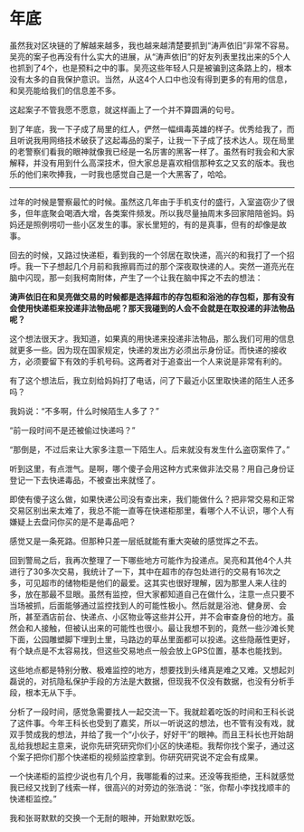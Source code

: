 # 年底

虽然我对区块链的了解越来越多，我也越来越清楚要抓到“涛声依旧”非常不容易。吴亮的案子也再没有什么实大的进展，从“涛声依旧”的好友列表里找出来的5个人也抓到了4个，也是预料之中的事。吴亮这些年轻人只是被骗到这条路上的，根本没有太多的自我保护意识。当然，从这4个人口中也没有得到更多的有用的信息，和吴亮能给我们的信息差不多。

这起案子不管我愿不愿意，就这样画上了一个并不算圆满的句号。

到了年底，我一下子成了局里的红人，俨然一幅缉毒英雄的样子。优秀给我了，而且听说我用网络技术破获了这起毒品的案子，让我一下子成了技术达人。现在局里的老警察们看我的眼神就像我已经是一名厉害的黑客一样了。虽然有时我会和大家解释，并没有用到什么高深技术，但大家总是喜欢相信那种玄之又玄的版本。我也乐的他们来吹捧我，一时我也感觉自己是一个大黑客了，哈哈。

--------------

过年的时候是警察最忙的时候。虽然这几年由于手机支付的盛行，入室盗窃少了很多，但年底聚会喝酒大增，各类案件频发。所以我尽量抽周末多回家陪陪爸妈。妈妈还是照例唠叨一些小区发生的事。家长里短的，有的是真事，但有的却像是故事。

回去的时候，又路过快递柜，看到我的一个邻居在取快递，高兴的和我打了一个招呼。我一下子想起几个月前和我擦肩而过的那个深夜取快递的人。突然一道亮光在脑中闪现，那一刻我柯南附体，产生了一个让我在脑中挥之不去的想法：

**涛声依旧在和吴亮做交易的时候都是选择超市的存包柜和浴池的存包柜，那有没有会使用快递柜来投递非法物品呢？那天我碰到的人会不会就是在取投递的非法物品呢？**

这个想法很天才。我知道，如果真的用快递来投递非法物品，那么我们可用的信息就更多一些。因为现在国家规定，快递的发出方必须出示身份证。而快递的接收方，必须要留下有效的手机号码。这两者对于追查出一个人来说是非常有利的。

有了这个想法后，我立刻给妈妈打了电话，问了下最近小区里取快递的陌生人还多吗？

我妈说：“不多啊，什么时候陌生人多了？”

“前一段时间不是还被偷过快递吗？”

“那倒是，不过后来让大家多注意一下陌生人。后来就没有发生什么盗窃案件了。”

听到这里，有点泄气。是啊，哪个傻子会用这种方式来做非法交易？用自己身份证登记一下去快递毒品，不被查出来就怪了。

即使有傻子这么做，如果快递公司没有查出来，我们能做什么？把非常交易和正常交易区别出来太难了，我总不能一直等在快递柜那里，看哪个人不认识，哪个人有嫌疑上去盘问你买的是不是毒品吧？

感觉又是一条死路。但那种只差一层纸就能有重大突破的感觉挥之不去。

回到警局之后，我再次整理了一下哪些地方可能作为投递点。吴亮和其他4个人共进行了30多次交易，我统计了一下，其中在超市的存包处进行的交易有16次之多，可见超市的储物柜是他们的最爱。这其实也很好理解，因为那里人来人往的多，放在那最不显眼。虽然有监控，但大家都知道自己在做什么，注意一点只要不当场被抓，后面能够通过监控找到人的可能性极小。然后就是浴池、健身房、会所，甚至酒店前台、快递点、小区物业等这些并公开，并不会审查身份的地方。虽然会和人接触，但被认出来的可能性也很小。最让我想不到的，竟然一些沙滩长凳下面，公园雕塑脚下埋到土里，马路边的草丛里面都可以投递。这些隐蔽性更好，有个缺点是不太容易找，但这些交易地点一般会放上GPS位置，基本也能找到。

这些地点都是特别分散、极难监控的地方，想要找到头绪真是难之又难。又想起刘磊说的，对抗隐私保护手段的方法是大数据，但现我不仅没有数据，也没有分析手段，根本无从下手。

分析了一段时间，感觉急需要找人一起交流一下。我就趁着吃饭的时间和王科长说了这件事。今年王科长也受到了嘉奖，所以一听说这的想法，也不管有没有戏，就双手赞成我的想法，并给了我一个“小伙子，好好干”的眼神。而且王科长也开始胡乱给我想起主意来，说你先研究研究你们小区的快递柜。我帮你找个案子，通过这个案子把你们那个快递柜的视频监控拿到。你研究研究说不定会有成果。

一个快递柜的监控少说也有几个月，我哪能看的过来。还没等我拒绝，王科就感觉我已经又找到了线索一样，很高兴的对旁边的张浩说：“张，你帮小李找找顺丰的快递柜监控。”

我和张哥默默的交换一个无耐的眼神，开始默默吃饭。


